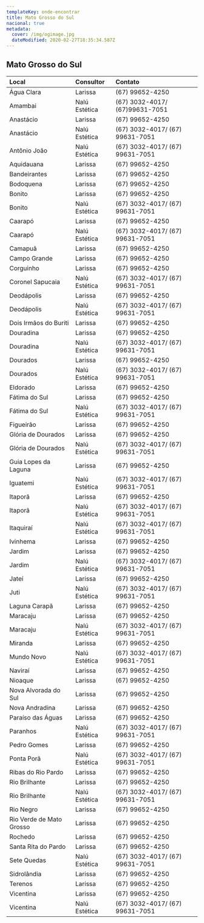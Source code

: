 ```yaml
---
templateKey: onde-encontrar
title: Mato Grosso do Sul
nacional: true
metadata:
  cover: /img/ogimage.jpg
  dateModified: 2020-02-27T18:35:34.587Z
---
```

## Mato Grosso do Sul

| Local                    | Consultor     | Contato                         |
| :----------------------- | :------------ | :------------------------------ |
| Água Clara               | Larissa       | (67) 99652-4250                 |
| Amambai                  | Nalú Estética | (67) 3032-4017/ (67)99631-7051  |
| Anastácio                | Larissa       | (67) 99652-4250                 |
| Anastácio                | Nalú Estética | (67) 3032-4017/ (67) 99631-7051 |
| Antônio João             | Nalú Estética | (67) 3032-4017/ (67) 99631-7051 |
| Aquidauana               | Larissa       | (67) 99652-4250                 |
| Bandeirantes             | Larissa       | (67) 99652-4250                 |
| Bodoquena                | Larissa       | (67) 99652-4250                 |
| Bonito                   | Larissa       | (67) 99652-4250                 |
| Bonito                   | Nalú Estética | (67) 3032-4017/ (67) 99631-7051 |
| Caarapó                  | Larissa       | (67) 99652-4250                 |
| Caarapó                  | Nalú Estética | (67) 3032-4017/ (67) 99631-7051 |
| Camapuã                  | Larissa       | (67) 99652-4250                 |
| Campo Grande             | Larissa       | (67) 99652-4250                 |
| Corguinho                | Larissa       | (67) 99652-4250                 |
| Coronel Sapucaia         | Nalú Estética | (67) 3032-4017/ (67) 99631-7051 |
| Deodápolis               | Larissa       | (67) 99652-4250                 |
| Deodápolis               | Nalú Estética | (67) 3032-4017/ (67) 99631-7051 |
| Dois Irmãos do Buriti    | Larissa       | (67) 99652-4250                 |
| Douradina                | Larissa       | (67) 99652-4250                 |
| Douradina                | Nalú Estética | (67) 3032-4017/ (67) 99631-7051 |
| Dourados                 | Larissa       | (67) 99652-4250                 |
| Dourados                 | Nalú Estética | (67) 3032-4017/ (67) 99631-7051 |
| Eldorado                 | Larissa       | (67) 99652-4250                 |
| Fátima do Sul            | Larissa       | (67) 99652-4250                 |
| Fátima do Sul            | Nalú Estética | (67) 3032-4017/ (67) 99631-7051 |
| Figueirão                | Larissa       | (67) 99652-4250                 |
| Glória de Dourados       | Larissa       | (67) 99652-4250                 |
| Glória de Dourados       | Nalú Estética | (67) 3032-4017/ (67) 99631-7051 |
| Guia Lopes da Laguna     | Larissa       | (67) 99652-4250                 |
| Iguatemi                 | Nalú Estética | (67) 3032-4017/ (67) 99631-7051 |
| Itaporã                  | Larissa       | (67) 99652-4250                 |
| Itaporã                  | Nalú Estética | (67) 3032-4017/ (67) 99631-7051 |
| Itaquiraí                | Nalú Estética | (67) 3032-4017/ (67) 99631-7051 |
| Ivinhema                 | Larissa       | (67) 99652-4250                 |
| Jardim                   | Larissa       | (67) 99652-4250                 |
| Jardim                   | Nalú Estética | (67) 3032-4017/ (67) 99631-7051 |
| Jateí                    | Larissa       | (67) 99652-4250                 |
| Juti                     | Nalú Estética | (67) 3032-4017/ (67) 99631-7051 |
| Laguna Carapã            | Larissa       | (67) 99652-4250                 |
| Maracaju                 | Larissa       | (67) 99652-4250                 |
| Maracaju                 | Nalú Estética | (67) 3032-4017/ (67) 99631-7051 |
| Miranda                  | Larissa       | (67) 99652-4250                 |
| Mundo Novo               | Nalú Estética | (67) 3032-4017/ (67) 99631-7051 |
| Naviraí                  | Larissa       | (67) 99652-4250                 |
| Nioaque                  | Larissa       | (67) 99652-4250                 |
| Nova Alvorada do Sul     | Larissa       | (67) 99652-4250                 |
| Nova Andradina           | Larissa       | (67) 99652-4250                 |
| Paraíso das Águas        | Larissa       | (67) 99652-4250                 |
| Paranhos                 | Nalú Estética | (67) 3032-4017/ (67) 99631-7051 |
| Pedro Gomes              | Larissa       | (67) 99652-4250                 |
| Ponta Porã               | Nalú Estética | (67) 3032-4017/ (67) 99631-7051 |
| Ribas do Rio Pardo       | Larissa       | (67) 99652-4250                 |
| Rio Brilhante            | Larissa       | (67) 99652-4250                 |
| Rio Brilhante            | Nalú Estética | (67) 3032-4017/ (67) 99631-7051 |
| Rio Negro                | Larissa       | (67) 99652-4250                 |
| Rio Verde de Mato Grosso | Larissa       | (67) 99652-4250                 |
| Rochedo                  | Larissa       | (67) 99652-4250                 |
| Santa Rita do Pardo      | Larissa       | (67) 99652-4250                 |
| Sete Quedas              | Nalú Estética | (67) 3032-4017/ (67) 99631-7051 |
| Sidrolândia              | Larissa       | (67) 99652-4250                 |
| Terenos                  | Larissa       | (67) 99652-4250                 |
| Vicentina                | Larissa       | (67) 99652-4250                 |
| Vicentina                | Nalú Estética | (67) 3032-4017/ (67) 99631-7051 |
